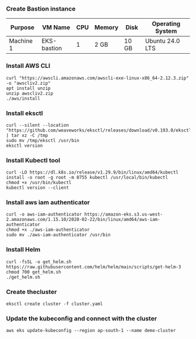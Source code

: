 ### Create Bastion instance

| Purpose   | VM Name          | CPU | Memory | Disk  | Operating System |
| -------   | ---------------- | --- | ------ | ----  | ---------------- |
| Machine 1 | EKS-bastion              |  1  | 2 GB   | 10 GB | Ubuntu 24.0 LTS          |

### Install AWS CLI
```
curl "https://awscli.amazonaws.com/awscli-exe-linux-x86_64-2.12.3.zip" -o "awscliv2.zip"
apt install unzip
unzip awscliv2.zip
./aws/install
```
### Install eksctl
```
curl --silent --location "https://github.com/weaveworks/eksctl/releases/download/v0.193.0/eksctl_Linux_amd64.tar.gz" | tar xz -C /tmp 
sudo mv /tmp/eksctl /usr/bin
eksctl version
```
### Install Kubectl tool
```
curl -LO https://dl.k8s.io/release/v1.29.9/bin/linux/amd64/kubectl
install -o root -g root -m 0755 kubectl /usr/local/bin/kubectl
chmod +x /usr/bin/kubectl
kubectl version --client
```
### Install aws iam authenticator
```
curl -o aws-iam-authenticator https://amazon-eks.s3.us-west-2.amazonaws.com/1.15.10/2020-02-22/bin/linux/amd64/aws-iam-authenticator
chmod +x ./aws-iam-authenticator
sudo mv ./aws-iam-authenticator /usr/bin
```
### Install Helm
```
curl -fsSL -o get_helm.sh https://raw.githubusercontent.com/helm/helm/main/scripts/get-helm-3
chmod 700 get_helm.sh
./get_helm.sh
```
### Create thecluster
```
eksctl create cluster -f cluster.yaml
```
### Update the kubeconfig and connect with the cluster
```
aws eks update-kubeconfig --region ap-south-1 --name demo-cluster
```




